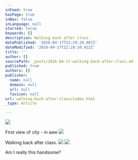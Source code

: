 ```yaml
---
inFeed: true
hasPage: true
inNav: false
inLanguage: null
starred: false
keywords: []
description: Walking back after class.
datePublished: '2016-04-17T22:29:20.867Z'
dateModified: '2016-04-17T22:29:10.422Z'
title: ''
author: []
sourcePath: _posts/2016-04-17-walking-back-after-class.md
published: true
authors: []
publisher:
  name: null
  domain: null
  url: null
  favicon: null
url: walking-back-after-class/index.html
_type: Article

---
```

![](https://the-grid-user-content.s3-us-west-2.amazonaws.com/fb40227f-6bdf-4d68-8ccc-13885f96cf10.png)

First view of city - in awe
![](https://the-grid-user-content.s3-us-west-2.amazonaws.com/716637f9-81f8-46f4-a644-53611bf00776.jpg)

Walking back after class.
![](https://the-grid-user-content.s3-us-west-2.amazonaws.com/ecf15ac3-c0a0-499c-8f7e-3e7ac8608047.png)
![](https://the-grid-user-content.s3-us-west-2.amazonaws.com/87b4015f-0c09-46b1-a984-fe84fb1b3ad2.jpg)

Am I really this handsome?
